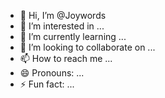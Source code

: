 - 👋 Hi, I’m @Joywords
- 👀 I’m interested in ...
- 🌱 I’m currently learning ...
- 💞️ I’m looking to collaborate on ...
- 📫 How to reach me ...
- 😄 Pronouns: ...
- ⚡ Fun fact: ...

<!---
Joywords/Joywords is a ✨ special ✨ repository because its `README.md` (this file) appears on your GitHub profile.
You can click the Preview link to take a look at your changes.
--->
